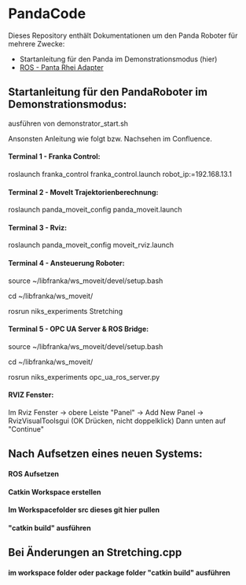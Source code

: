 # PandaCode

Dieses Repository enthält Dokumentationen um den Panda Roboter für mehrere Zwecke:
* Startanleitung für den Panda im Demonstrationsmodus (hier)
* [ROS -  Panta Rhei Adapter](#/ros-kafka-adapter/README.md) 


## Startanleitung für den PandaRoboter im Demonstrationsmodus:

ausführen von demonstrator_start.sh

Ansonsten Anleitung wie folgt bzw. Nachsehen im Confluence. 

#### Terminal 1 - Franka Control:
roslaunch franka_control franka_control.launch robot_ip:=192.168.13.1

#### Terminal 2 - MoveIt Trajektorienberechnung:
roslaunch panda_moveit_config panda_moveit.launch

#### Terminal 3 - Rviz:
roslaunch panda_moveit_config moveit_rviz.launch

#### Terminal 4 - Ansteuerung Roboter:
source ~/libfranka/ws_moveit/devel/setup.bash

cd ~/libfranka/ws_moveit/

rosrun niks_experiments Stretching

#### Terminal 5 - OPC UA Server & ROS Bridge:
source ~/libfranka/ws_moveit/devel/setup.bash

cd ~/libfranka/ws_moveit/

rosrun niks_experiments opc_ua_ros_server.py

#### RVIZ Fenster:
Im Rviz Fenster -> obere Leiste "Panel" -> Add New Panel -> RvizVisualToolsgui (OK Drücken, nicht doppelklick)
Dann unten auf "Continue"

## Nach Aufsetzen eines neuen Systems:

#### ROS Aufsetzen
#### Catkin Workspace erstellen
#### Im Workspacefolder src dieses git hier pullen
#### "catkin build" ausführen


## Bei Änderungen an Stretching.cpp 
#### im workspace folder oder package folder "catkin build" ausführen


